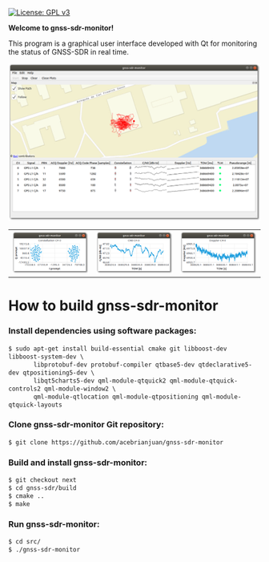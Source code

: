 [![License: GPL v3](https://img.shields.io/badge/License-GPL%20v3-blue.svg)](https://www.gnu.org/licenses/gpl-3.0)

**Welcome to gnss-sdr-monitor!**

This program is a graphical user interface developed with Qt for monitoring the status of GNSS-SDR in real time.

![](./screenshots/gnss-sdr-monitor.png)

<table style="width:100%">
  <tr>
    <td><img src="./screenshots/gnss-sdr-monitor_constellation.png"/></td>
    <td><img src="./screenshots/gnss-sdr-monitor_cn0.png"/></td>
    <td><img src="./screenshots/gnss-sdr-monitor_doppler.png"/></td>
  </tr>
</table>

# How to build gnss-sdr-monitor

### Install dependencies using software packages:

~~~~
$ sudo apt-get install build-essential cmake git libboost-dev libboost-system-dev \
       libprotobuf-dev protobuf-compiler qtbase5-dev qtdeclarative5-dev qtpositioning5-dev \
       libqt5charts5-dev qml-module-qtquick2 qml-module-qtquick-controls2 qml-module-window2 \
       qml-module-qtlocation qml-module-qtpositioning qml-module-qtquick-layouts
~~~~

### Clone gnss-sdr-monitor Git repository:

~~~~~~
$ git clone https://github.com/acebrianjuan/gnss-sdr-monitor
~~~~~~

### Build and install gnss-sdr-monitor:

~~~~~~
$ git checkout next
$ cd gnss-sdr/build
$ cmake ..
$ make
~~~~~~

### Run gnss-sdr-monitor:

~~~~~~
$ cd src/
$ ./gnss-sdr-monitor
~~~~~~

